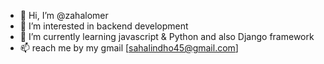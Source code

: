 - 👋 Hi, I’m @zahalomer
- 👀 I’m interested in backend development 
- 🌱 I’m currently learning javascript & Python and also Django framework  
- 📫 reach me by my gmail [sahalindho45@gmail.com]
